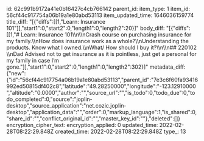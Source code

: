 id: 62c991b9172a41e0b16427c4cb766142
parent_id: 
item_type: 1
item_id: 56cf44c917754a06b19a1e80abd53113
item_updated_time: 1646036159774
title_diff: "[{\"diffs\":[[1,\"Learn: Insurance 101\"]],\"start1\":0,\"start2\":0,\"length1\":0,\"length2\":20}]"
body_diff: "[{\"diffs\":[[1,\"# Learn: Insurance 101\\\n\\\nCrash course on purchasing insurance for my family.\\\nHow does insurance work as a whole?\\\nUnderstanding the products. Know what I owned.\\\nWhat/ How should I buy it?\\\n\\\n## 220102 \\\nDad Advised not to get insurance as it is pointless, just get a personal for my family in case I’m gone.\"]],\"start1\":0,\"start2\":0,\"length1\":0,\"length2\":302}]"
metadata_diff: {"new":{"id":"56cf44c917754a06b19a1e80abd53113","parent_id":"7e3c6f60fa93416992ed50815df402c8","latitude":"49.28250000","longitude":"-123.12910000","altitude":"0.0000","author":"","source_url":"","is_todo":0,"todo_due":0,"todo_completed":0,"source":"joplin-desktop","source_application":"net.cozic.joplin-desktop","application_data":"","order":0,"markup_language":1,"is_shared":0,"share_id":"","conflict_original_id":"","master_key_id":""},"deleted":[]}
encryption_cipher_text: 
encryption_applied: 0
updated_time: 2022-02-28T08:22:29.848Z
created_time: 2022-02-28T08:22:29.848Z
type_: 13